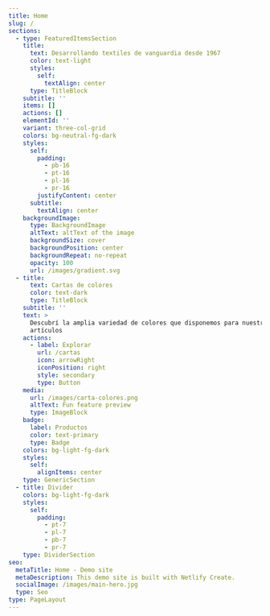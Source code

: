 ```yaml
---
title: Home
slug: /
sections:
  - type: FeaturedItemsSection
    title:
      text: Desarrollando textiles de vanguardia desde 1967
      color: text-light
      styles:
        self:
          textAlign: center
      type: TitleBlock
    subtitle: ''
    items: []
    actions: []
    elementId: ''
    variant: three-col-grid
    colors: bg-neutral-fg-dark
    styles:
      self:
        padding:
          - pb-16
          - pt-16
          - pl-16
          - pr-16
        justifyContent: center
      subtitle:
        textAlign: center
    backgroundImage:
      type: BackgroundImage
      altText: altText of the image
      backgroundSize: cover
      backgroundPosition: center
      backgroundRepeat: no-repeat
      opacity: 100
      url: /images/gradient.svg
  - title:
      text: Cartas de colores
      color: text-dark
      type: TitleBlock
    subtitle: ''
    text: >
      Descubrí la amplia variedad de colores que disponemos para nuestros
      artículos
    actions:
      - label: Explorar
        url: /cartas
        icon: arrowRight
        iconPosition: right
        style: secondary
        type: Button
    media:
      url: /images/carta-colores.png
      altText: Fun feature preview
      type: ImageBlock
    badge:
      label: Productos
      color: text-primary
      type: Badge
    colors: bg-light-fg-dark
    styles:
      self:
        alignItems: center
    type: GenericSection
  - title: Divider
    colors: bg-light-fg-dark
    styles:
      self:
        padding:
          - pt-7
          - pl-7
          - pb-7
          - pr-7
    type: DividerSection
seo:
  metaTitle: Home - Demo site
  metaDescription: This demo site is built with Netlify Create.
  socialImage: /images/main-hero.jpg
  type: Seo
type: PageLayout
---
```

